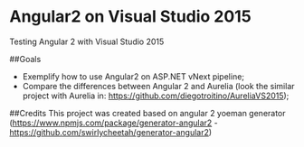 # Angular2 on Visual Studio 2015
Testing Angular 2 with Visual Studio 2015

##Goals
 - Exemplify how to use Angular2 on ASP.NET vNext pipeline;
 - Compare the differences between Angular 2 and Aurelia (look the similar project with Aurelia in: https://github.com/diegotroitino/AureliaVS2015);

##Credits
This project was created based on angular 2 yoeman generator (https://www.npmjs.com/package/generator-angular2 - https://github.com/swirlycheetah/generator-angular2)
